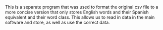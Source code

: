 This is a separate program that was used to format the original csv file to a more concise version that only stores English words and their Spanish equivalent and their word class.
This allows us to read in data in the main software and store, as well as use the correct data.
